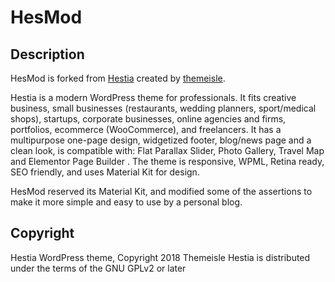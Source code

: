 # HesMod

## Description

HesMod is forked from [Hestia][link-hestia] created by [themeisle][link-themeisle].

Hestia is a modern WordPress theme for professionals. It fits creative business, small businesses (restaurants, wedding planners, sport/medical shops), startups, corporate businesses, online agencies and firms, portfolios, ecommerce (WooCommerce), and freelancers. It has a multipurpose one-page design, widgetized footer, blog/news page and a clean look, is compatible with: Flat Parallax Slider, Photo Gallery, Travel Map and Elementor Page Builder . The theme is responsive, WPML, Retina ready, SEO friendly, and uses Material Kit for design.

HesMod reserved its Material Kit, and modified some of the assertions to make it more simple and easy to use by a personal blog.


## Copyright

Hestia WordPress theme, Copyright 2018 Themeisle
Hestia is distributed under the terms of the GNU GPLv2 or later


[link-hestia]: https://wordpress.org/themes/hestia/
[link-themeisle]: https://profiles.wordpress.org/themeisle
